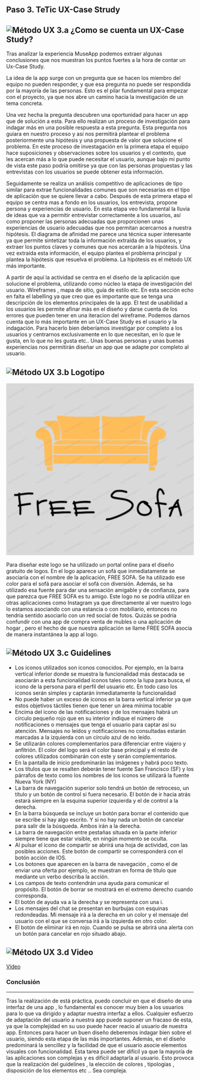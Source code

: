 ## Paso 3. TeTic UX-Case Strudy 


![Método UX](../img/moodboard.png) 3.a ¿Como se cuenta un UX-Case Study?
-----
Tras analizar la experiencia MuseApp podemos extraer algunas conclusiones que nos muestran los puntos fuertes a la hora de contar un Ux-Case Study.

La idea de la app surge con un pregunta que se hacen los miembro del equipo no pueden responder, y que esa pregunta no puede ser respondida por la mayoría de las personas. Esto es el pilar fundamental para empezar con el proyecto, ya que nos abre un camino hacia la investigación de un tema concreta.

Una vez hecha la pregunta descubren una oportunidad para hacer un app que de solución a esta. Para ello realizan un proceso de investigación para indagar más en una posible respuesta a esta pregunta. Esta pregunta nos guiara en nuestro proceso y así nos permitirá plantear el problema posteriormente una hipótesis y una propuesta de valor que solucione el problema. En este proceso de investagación en la primera etapa el equipo hace suposiciones y observaciones sobre los usuarios y el contexto, que les acercan más a lo que puede necesitar el usuario, aunque bajo mi punto de vista este paso podría omitirse ya que con las personas propuestas y las entrevistas con los usuarios se puede obtener esta información.

Seguidamente se realiza un análisis competitivo de aplicaciones de tipo similar para extrae funcionalidades comunes que son necesarias en el tipo de aplicación que se quiere llevar a cabo. Después de esta primera etapa el equipo se centra mas a fondo en los usuarios, los entrevista, propone persona y experiencias de usuario. En esta etapa veo fundamental la lluvia de ideas que va a permitir entrevistar correctamente a los usuarios, así como proponer las personas adecuadas que proporcionen unas experiencias de usuario adecuadas que nos permitan acercarnos a nuestra hipótesis. El diagrama de afinidad me parece una técnica super interesante ya que permite sintetizar toda la información extraída de los usuarios, y extraer los puntos claves y comunes que nos acercarán a la hipótesis. Una vez extraída esta información, el equipo plantea el problema principal y plantea la hipótesis que resuelva el problema. La hipótesis es el método UX más importante.

A partir de aquí la actividad se centra en el diseño de la aplicación que solucione el problema, utilizando como núcleo la etapa de investigación del usuario. Wireframes , mapa de sitio, guía de estilo etc. En esta sección echo en falta el labelling ya que creo que es importante que se tenga una descripción de los elementos principales de la app. El test de usabilidad a los usuarios les permite afinar más en el diseño y darse cuenta de los errores que pueden tener en una iteracion del wireframe.
Podemos darnos cuenta que lo más importante en un UX-Case Study es el usuario y la indagación. Para hacerlo bien deberíamos investigar por completo a los usuarios y centrarnos exclusivamente en lo que necesitan, en lo que le gusta, en lo que no les gusta etc.. Unas buenas personas y unas buenas experiencias nos permitirán diseñar un app que se adapte por completo al usuario.


![Método UX](../img/landing-page.png)  3.b Logotipo 
----
![logo](logo.PNG)

Para diseñar este logo se ha utilizado un portal online para el diseño gratuito de logos. En el logo aparece un sofá que inmediatamente se asociaría con el nombre de la aplicación, FREE SOFA. Se ha utilizado ese color para el sofá para asociar el sofá con diversión. Además, se ha utilizado esa fuente para dar una sensación amigable y de confianza, para que parezca que FREE SOFA es tu amigo. Este logo no se podría utilizar en otras aplicaciones como Instagram ya que directamente al ver nuestro logo lo estamos asociando con una estancia o con mobiliario, entonces no tendría sentido asociarlo con un red social de fotos. Quizás se podría confundir con una app de compra venta de mubles o una aplicación de hogar , pero el hecho de que nuestra aplicación se llame FREE SOFA asocia de manera instantánea la app al logo.

![Método UX](../img/guidelines.png) 3.c Guidelines
----
+	Los iconos utilizados son iconos conocidos. Por ejemplo, en la barra vertical inferior donde se muestra la funcionalidad más destacada se asociarán a esta funcionalidad iconos tales como la lupa para busca, el icono de la persona para el perfil del usuario etc. En todo caso los iconos serán simples y captarán inmediatamente la funcionalidad
+ No puede haber un exceso de iconos en la barra vertical inferior ya que estos objetivos táctiles tienen que tener un área mínima tocable
+ Encima del icono de las notificaciones y de los mensajes habrá un círculo pequeño rojo que en su interior indique el número de notificaciones o mensajes que tenga el usuario para captar así su atención. Mensajes no leídos y notificaciones no consultadas estarán marcadas a la izquierda con un círculo azul de no leído.
+ Se utilizarán colores complementarios para diferenciar entre viajero y anfitrión. El color del logo será el color base principal y el resto de colores utilizados combinarán con este y serán complementarios.
+	En la pantalla de inicio predominarán las imágenes y habrá poco texto.
+	Los títulos que se resalten deberán tener fuente San Francisco (SF) y los párrafos de texto como los nombres de los iconos se utilizará la fuente Nueva York (NY)
+	La barra de navegación superior solo tendrá un botón de retroceso, un título y un botón de control si fuera necesario. El botón de ir hacia atrás estará siempre en la esquina superior izquierda y el de control a la derecha.
+	En la barra búsqueda se incluye un botón para borrar el contenido que se escribe si hay algo escrito. Y si no hay nada un botón de cancelar para salir de la búsqueda. Ambos irán a la derecha.
+	La barra de navegación entre pestañas situada en la parte inferior siempre tiene que estar visible, en ningún momento se oculta.
+	Al pulsar el icono de compartir se abrirá una hoja de actividad, con las posibles acciones. Este botón de compartir se corresponderá con el botón acción de IOS.
+	Los botones que aparecen en la barra de navegación , como el de enviar una oferta por ejemplo, se muestran en forma de título que mediante un verbo describa la acción.
+	Los campos de texto contendrán una ayuda para comunicar el propósito. El botón de borrar se mostrará en el extremo derecho cuando corresponda.
+	El botón de ayuda va a la derecha y se representa con una i.
+	Los mensajes del chat se presentan en burbujas con esquinas redondeadas. Mi mensaje irá a la derecha en un color y el mensaje del usuario con el que se conversa irá a la izquierda en otro color.
+	El botón de eliminar irá en rojo. Cuando se pulsa se abrirá una alerta con un botón para cancelar en rojo situado abajo.


![Método UX](../img/mockup.png)  3.d Video
----
[Vídeo](https://youtu.be/YD0msLorQco)

### Conclusión
----

Tras la realización de está práctica, puedo concluir en que el diseño de una interfaz de una app , lo fundamental es conocer muy bien a los usuarios para lo que va dirigido y adaptar nuestra interfaz a ellos. Cualquier esfuerzo de adaptación del usuario a nuestra app puede suponer un fracaso de esta, ya que la complejidad en su uso puede hacer reacio al usuario de nuestra app. Entonces para hacer un buen diseño deberemos indagar bien sobre el usuario, siendo esta etapa de las más importantes. Además, en el diseño predominará la sencillez y la facilidad de que el usuario asocie elementos visuales con funcionalidad. Esta tarea puede ser difícil ya que la mayoría de las aplicaciones son complejas y es difícil adaptarla al usuario. Esto provoca que la realización del guidelines , la elección de colores , tipologías , disposición de los elementos etc .. Sea compleja.
